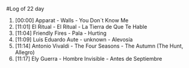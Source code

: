 #Log of 22 day

1. [00:00] Apparat - Walls - You Don´t Know Me
1. [11:01] El Ritual - El Ritual - La Tierra de Que Te Hable
1. [11:04] Friendly Fires - Pala - Hurting
1. [11:09] Luis Eduardo Aute - unknown - Alevosía
1. [11:14] Antonio Vivaldi - The Four Seasons - The Autumn  (The Hunt, Allegro)
1. [11:17] Ely Guerra - Hombre Invisible - Antes de Septiembre
